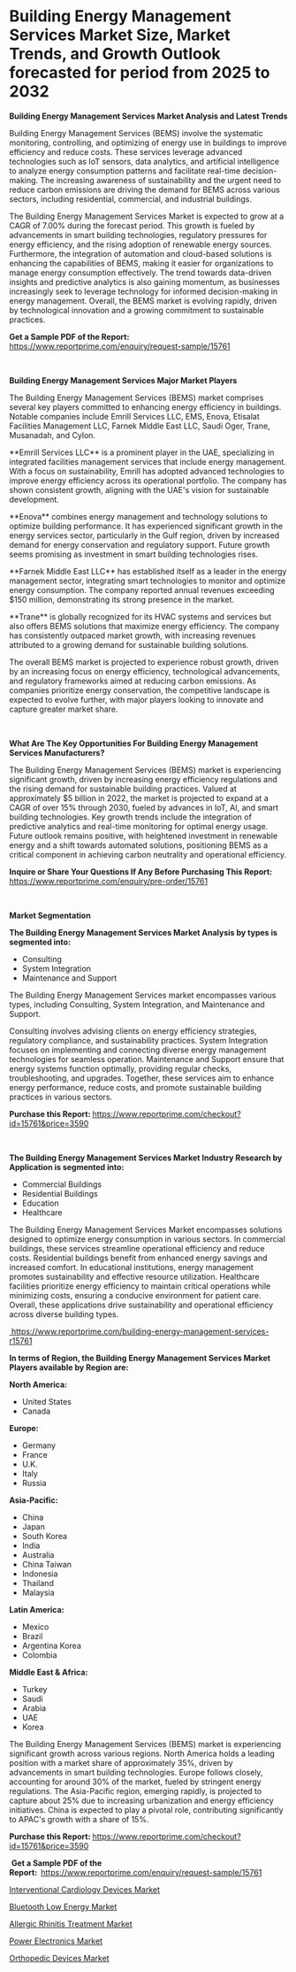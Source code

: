 <p><h1>Building Energy Management Services Market Size, Market Trends, and Growth Outlook forecasted for period from 2025 to 2032</h1></p><p><strong>Building Energy Management Services Market Analysis and Latest Trends</strong></p>
<p><p>Building Energy Management Services (BEMS) involve the systematic monitoring, controlling, and optimizing of energy use in buildings to improve efficiency and reduce costs. These services leverage advanced technologies such as IoT sensors, data analytics, and artificial intelligence to analyze energy consumption patterns and facilitate real-time decision-making. The increasing awareness of sustainability and the urgent need to reduce carbon emissions are driving the demand for BEMS across various sectors, including residential, commercial, and industrial buildings.</p><p>The Building Energy Management Services Market is expected to grow at a CAGR of 7.00% during the forecast period. This growth is fueled by advancements in smart building technologies, regulatory pressures for energy efficiency, and the rising adoption of renewable energy sources. Furthermore, the integration of automation and cloud-based solutions is enhancing the capabilities of BEMS, making it easier for organizations to manage energy consumption effectively. The trend towards data-driven insights and predictive analytics is also gaining momentum, as businesses increasingly seek to leverage technology for informed decision-making in energy management. Overall, the BEMS market is evolving rapidly, driven by technological innovation and a growing commitment to sustainable practices.</p></p>
<p><strong>Get a Sample PDF of the Report:&nbsp;</strong> <a href="https://www.reportprime.com/enquiry/request-sample/15761?utm_campaign=950&utm_medium=2&utm_source=Github&utm_content=ia&utm_term=20032025&utm_id=building-energy-management-services">https://www.reportprime.com/enquiry/request-sample/15761</a></p>
<p>&nbsp;</p>
<p><strong>Building Energy Management Services Major Market Players</strong></p>
<p><p>The Building Energy Management Services (BEMS) market comprises several key players committed to enhancing energy efficiency in buildings. Notable companies include Emrill Services LLC, EMS, Enova, Etisalat Facilities Management LLC, Farnek Middle East LLC, Saudi Oger, Trane, Musanadah, and Cylon.</p><p>**Emrill Services LLC** is a prominent player in the UAE, specializing in integrated facilities management services that include energy management. With a focus on sustainability, Emrill has adopted advanced technologies to improve energy efficiency across its operational portfolio. The company has shown consistent growth, aligning with the UAE's vision for sustainable development.</p><p>**Enova** combines energy management and technology solutions to optimize building performance. It has experienced significant growth in the energy services sector, particularly in the Gulf region, driven by increased demand for energy conservation and regulatory support. Future growth seems promising as investment in smart building technologies rises.</p><p>**Farnek Middle East LLC** has established itself as a leader in the energy management sector, integrating smart technologies to monitor and optimize energy consumption. The company reported annual revenues exceeding $150 million, demonstrating its strong presence in the market.</p><p>**Trane** is globally recognized for its HVAC systems and services but also offers BEMS solutions that maximize energy efficiency. The company has consistently outpaced market growth, with increasing revenues attributed to a growing demand for sustainable building solutions.</p><p>The overall BEMS market is projected to experience robust growth, driven by an increasing focus on energy efficiency, technological advancements, and regulatory frameworks aimed at reducing carbon emissions. As companies prioritize energy conservation, the competitive landscape is expected to evolve further, with major players looking to innovate and capture greater market share.</p></p>
<p>&nbsp;</p>
<p><strong>What Are The Key Opportunities For Building Energy Management Services Manufacturers?</strong></p>
<p><p>The Building Energy Management Services (BEMS) market is experiencing significant growth, driven by increasing energy efficiency regulations and the rising demand for sustainable building practices. Valued at approximately $5 billion in 2022, the market is projected to expand at a CAGR of over 15% through 2030, fueled by advances in IoT, AI, and smart building technologies. Key growth trends include the integration of predictive analytics and real-time monitoring for optimal energy usage. Future outlook remains positive, with heightened investment in renewable energy and a shift towards automated solutions, positioning BEMS as a critical component in achieving carbon neutrality and operational efficiency.</p></p>
<p><strong>Inquire or Share Your Questions If Any Before Purchasing This Report:</strong> <a href="https://www.reportprime.com/enquiry/pre-order/15761?utm_campaign=950&utm_medium=2&utm_source=Github&utm_content=ia&utm_term=20032025&utm_id=building-energy-management-services">https://www.reportprime.com/enquiry/pre-order/15761</a></p>
<p>&nbsp;</p>
<p><strong>Market Segmentation</strong></p>
<p><strong>The Building Energy Management Services Market Analysis by types is segmented into:</strong></p>
<p><ul><li>Consulting</li><li>System Integration</li><li>Maintenance and Support</li></ul></p>
<p><p>The Building Energy Management Services market encompasses various types, including Consulting, System Integration, and Maintenance and Support. </p><p>Consulting involves advising clients on energy efficiency strategies, regulatory compliance, and sustainability practices. System Integration focuses on implementing and connecting diverse energy management technologies for seamless operation. Maintenance and Support ensure that energy systems function optimally, providing regular checks, troubleshooting, and upgrades. Together, these services aim to enhance energy performance, reduce costs, and promote sustainable building practices in various sectors.</p></p>
<p><strong>Purchase this Report:&nbsp;</strong><a href="https://www.reportprime.com/checkout?id=15761&price=3590&utm_campaign=950&utm_medium=2&utm_source=Github&utm_content=ia&utm_term=20032025&utm_id=building-energy-management-services">https://www.reportprime.com/checkout?id=15761&price=3590</a></p>
<p>&nbsp;</p>
<p><strong>The Building Energy Management Services Market Industry Research by Application is segmented into:</strong></p>
<p><ul><li>Commercial Buildings</li><li>Residential Buildings</li><li>Education</li><li>Healthcare</li></ul></p>
<p><p>The Building Energy Management Services Market encompasses solutions designed to optimize energy consumption in various sectors. In commercial buildings, these services streamline operational efficiency and reduce costs. Residential buildings benefit from enhanced energy savings and increased comfort. In educational institutions, energy management promotes sustainability and effective resource utilization. Healthcare facilities prioritize energy efficiency to maintain critical operations while minimizing costs, ensuring a conducive environment for patient care. Overall, these applications drive sustainability and operational efficiency across diverse building types.</p></p>
<p><a href="https://www.reportprime.com/building-energy-management-services-r15761?utm_campaign=950&utm_medium=2&utm_source=Github&utm_content=ia&utm_term=20032025&utm_id=building-energy-management-services">&nbsp;https://www.reportprime.com/building-energy-management-services-r15761</a></p>
<p><strong>In terms of Region, the Building Energy Management Services Market Players available by Region are:</strong></p>
<p>
    <p> <strong> North America: </strong>
        <ul>
            <li>United States</li>
            <li>Canada</li>
        </ul>
        </p> 
    <p> <strong> Europe: </strong>
        <ul>
            <li>Germany</li>
            <li>France</li>
            <li>U.K.</li>
            <li>Italy</li>
            <li>Russia</li>
        </ul>
        </p> 
    <p> <strong> Asia-Pacific: </strong>
        <ul>
            <li>China</li>
            <li>Japan</li>
            <li>South Korea</li>
            <li>India</li>
            <li>Australia</li>
            <li>China Taiwan</li>
            <li>Indonesia</li>
            <li>Thailand</li>
            <li>Malaysia</li>
        </ul>
        </p> 
    <p> <strong> Latin America: </strong>
        <ul>
            <li>Mexico</li>
            <li>Brazil</li>
            <li>Argentina Korea</li>
            <li>Colombia</li>
        </ul>
        </p> 
    <p> <strong> Middle East & Africa: </strong>
        <ul>
            <li>Turkey</li>
            <li>Saudi</li>
            <li>Arabia</li>
            <li>UAE</li>
            <li>Korea</li>
        </ul>
    </p>
    </p>
<p><p>The Building Energy Management Services (BEMS) market is experiencing significant growth across various regions. North America holds a leading position with a market share of approximately 35%, driven by advancements in smart building technologies. Europe follows closely, accounting for around 30% of the market, fueled by stringent energy regulations. The Asia-Pacific region, emerging rapidly, is projected to capture about 25% due to increasing urbanization and energy efficiency initiatives. China is expected to play a pivotal role, contributing significantly to APAC's growth with a share of 15%.</p></p>
<p><strong>Purchase this Report: </strong><a href="https://www.reportprime.com/checkout?id=15761&price=3590&utm_campaign=950&utm_medium=2&utm_source=Github&utm_content=ia&utm_term=20032025&utm_id=building-energy-management-services">https://www.reportprime.com/checkout?id=15761&price=3590</a></p>
<p>&nbsp;<strong>Get a Sample PDF of the Report:&nbsp;&nbsp;</strong><a href="https://www.reportprime.com/enquiry/request-sample/15761?utm_campaign=950&utm_medium=2&utm_source=Github&utm_content=ia&utm_term=20032025&utm_id=building-energy-management-services">https://www.reportprime.com/enquiry/request-sample/15761</a></p>
<p><strong></strong></p>
<p><p><a href="https://github.com/willjis/Market-Research-Report-List-1/blob/main/interventional-cardiology-devices-market.md?utm_campaign=950&utm_medium=2&utm_source=Github&utm_content=ia&utm_term=20032025&utm_id=building-energy-management-services">Interventional Cardiology Devices Market</a></p><p><a href="https://github.com/baetahassaz6/Market-Research-Report-List-1/blob/main/bluetooth-low-energy-market.md?utm_campaign=950&utm_medium=2&utm_source=Github&utm_content=ia&utm_term=20032025&utm_id=building-energy-management-services">Bluetooth Low Energy Market</a></p><p><a href="https://github.com/koskasislo39/Market-Research-Report-List-1/blob/main/allergic-rhinitis-treatment-market.md?utm_campaign=950&utm_medium=2&utm_source=Github&utm_content=ia&utm_term=20032025&utm_id=building-energy-management-services">Allergic Rhinitis Treatment Market</a></p><p><a href="https://github.com/castoriffic/Market-Research-Report-List-6/blob/main/power-electronics-market.md?utm_campaign=950&utm_medium=2&utm_source=Github&utm_content=ia&utm_term=20032025&utm_id=building-energy-management-services">Power Electronics Market</a></p><p><a href="https://github.com/mookiesville/Market-Research-Report-List-1/blob/main/orthopedic-devices-market.md?utm_campaign=950&utm_medium=2&utm_source=Github&utm_content=ia&utm_term=20032025&utm_id=building-energy-management-services">Orthopedic Devices Market</a></p></p>